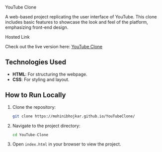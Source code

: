 YouTube Clone

A web-based project replicating the user interface of YouTube. This clone includes basic features to showcase the look and feel of the platform, emphasizing front-end design.

Hosted Link

Check out the live version here: [YouTube Clone](https://mohinibhojkar.github.io/YouTubeClone/)

## Technologies Used

- **HTML**: For structuring the webpage.
- **CSS**: For styling and layout.

## How to Run Locally

1. Clone the repository:
   ```bash
   git clone https://mohinibhojkar.github.io/YouTubeClone/
   ```
2. Navigate to the project directory:
   ```bash
   cd YouTube-Clone
   ```
3. Open `index.html` in your browser to view the project.





